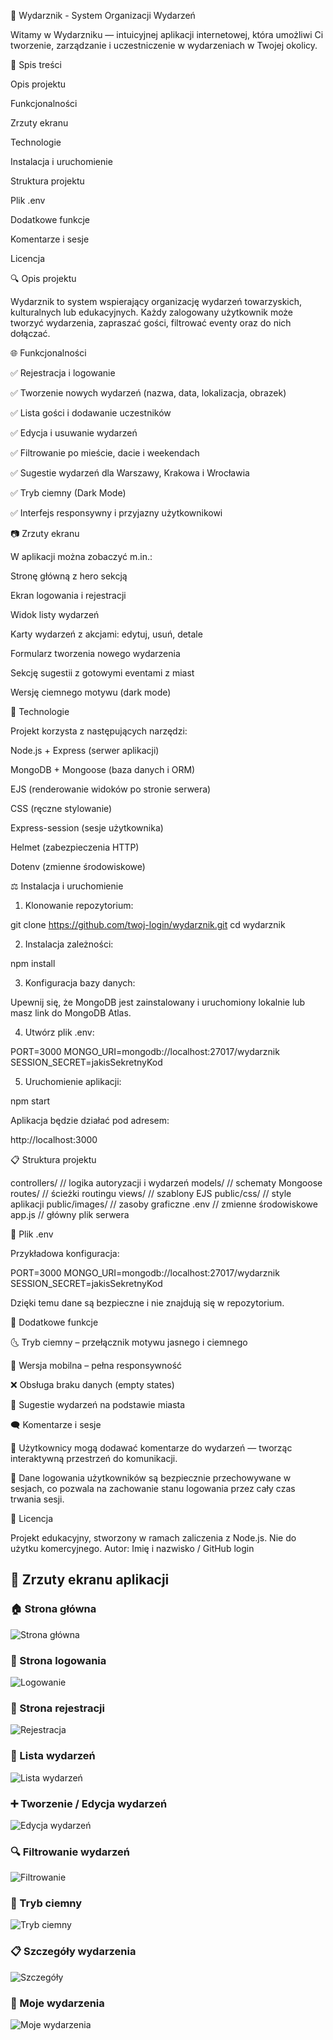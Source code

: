 🎉 Wydarznik - System Organizacji Wydarzeń

Witamy w Wydarzniku — intuicyjnej aplikacji internetowej, która umożliwi Ci tworzenie, zarządzanie i uczestniczenie w wydarzeniach w Twojej okolicy.

📖 Spis treści

Opis projektu

Funkcjonalności

Zrzuty ekranu

Technologie

Instalacja i uruchomienie

Struktura projektu

Plik .env

Dodatkowe funkcje

Komentarze i sesje

Licencja

🔍 Opis projektu

Wydarznik to system wspierający organizację wydarzeń towarzyskich, kulturalnych lub edukacyjnych. Każdy zalogowany użytkownik może tworzyć wydarzenia, zapraszać gości, filtrować eventy oraz do nich dołączać.

🌐 Funkcjonalności

✅ Rejestracja i logowanie

✅ Tworzenie nowych wydarzeń (nazwa, data, lokalizacja, obrazek)

✅ Lista gości i dodawanie uczestników

✅ Edycja i usuwanie wydarzeń

✅ Filtrowanie po mieście, dacie i weekendach

✅ Sugestie wydarzeń dla Warszawy, Krakowa i Wrocławia

✅ Tryb ciemny (Dark Mode)

✅ Interfejs responsywny i przyjazny użytkownikowi

📷 Zrzuty ekranu

W aplikacji można zobaczyć m.in.:

Stronę główną z hero sekcją

Ekran logowania i rejestracji

Widok listy wydarzeń

Karty wydarzeń z akcjami: edytuj, usuń, detale

Formularz tworzenia nowego wydarzenia

Sekcję sugestii z gotowymi eventami z miast

Wersję ciemnego motywu (dark mode)

🤖 Technologie

Projekt korzysta z następujących narzędzi:

Node.js + Express (serwer aplikacji)

MongoDB + Mongoose (baza danych i ORM)

EJS (renderowanie widoków po stronie serwera)

CSS (ręczne stylowanie)

Express-session (sesje użytkownika)

Helmet (zabezpieczenia HTTP)

Dotenv (zmienne środowiskowe)

⚖️ Instalacja i uruchomienie

1. Klonowanie repozytorium:

git clone https://github.com/twoj-login/wydarznik.git
cd wydarznik

2. Instalacja zależności:

npm install

3. Konfiguracja bazy danych:

Upewnij się, że MongoDB jest zainstalowany i uruchomiony lokalnie lub masz link do MongoDB Atlas.

4. Utwórz plik .env:

PORT=3000
MONGO_URI=mongodb://localhost:27017/wydarznik
SESSION_SECRET=jakisSekretnyKod

5. Uruchomienie aplikacji:

npm start

Aplikacja będzie działać pod adresem:

http://localhost:3000

📋 Struktura projektu

controllers/         // logika autoryzacji i wydarzeń
models/              // schematy Mongoose
routes/              // ścieżki routingu
views/               // szablony EJS
public/css/          // style aplikacji
public/images/       // zasoby graficzne
.env                 // zmienne środowiskowe
app.js               // główny plik serwera

📁 Plik .env

Przykładowa konfiguracja:

PORT=3000
MONGO_URI=mongodb://localhost:27017/wydarznik
SESSION_SECRET=jakisSekretnyKod

Dzięki temu dane są bezpieczne i nie znajdują się w repozytorium.

🔮 Dodatkowe funkcje

🌜 Tryb ciemny – przełącznik motywu jasnego i ciemnego

📱 Wersja mobilna – pełna responsywność

❌ Obsługa braku danych (empty states)

🔎 Sugestie wydarzeń na podstawie miasta

🗨️ Komentarze i sesje

📝 Użytkownicy mogą dodawać komentarze do wydarzeń — tworząc interaktywną przestrzeń do komunikacji.

🔐 Dane logowania użytkowników są bezpiecznie przechowywane w sesjach, co pozwala na zachowanie stanu logowania przez cały czas trwania sesji.

📄 Licencja

Projekt edukacyjny, stworzony w ramach zaliczenia z Node.js.
Nie do użytku komercyjnego. Autor: Imię i nazwisko / GitHub login

## 📸 Zrzuty ekranu aplikacji

### 🏠 Strona główna
![Strona główna](screenshots/home.png)

### 🔐 Strona logowania
![Logowanie](screenshots/login.png)

### 📝 Strona rejestracji
![Rejestracja](screenshots/register.png)

### 🧾 Lista wydarzeń
![Lista wydarzeń](screenshots/events.png)

### ➕ Tworzenie / Edycja wydarzeń
![Edycja wydarzeń](screenshots/editevents.png)

### 🔍 Filtrowanie wydarzeń
![Filtrowanie](screenshots/filter.png)

### 🌙 Tryb ciemny
![Tryb ciemny](screenshots/darkmode.png)

### 📋 Szczegóły wydarzenia
![Szczegóły](screenshots/detales.png)

### 📆 Moje wydarzenia
![Moje wydarzenia](screenshots/myevents.png)




